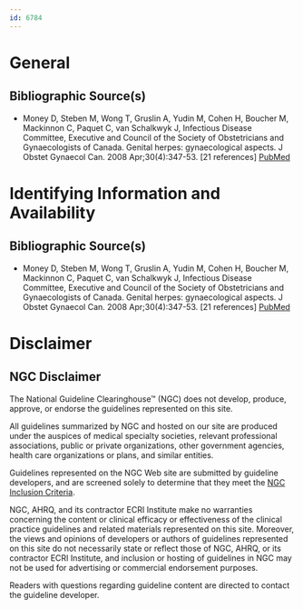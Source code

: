 ```yaml
---
id: 6784
---
```


# General

## Bibliographic Source(s)

- Money D, Steben M, Wong T, Gruslin A, Yudin M, Cohen H, Boucher M, Mackinnon C, Paquet C, van Schalkwyk J, Infectious Disease Committee, Executive and Council of the Society of Obstetricians and Gynaecologists of Canada. Genital herpes: gynaecological aspects. J Obstet Gynaecol Can. 2008 Apr;30(4):347-53. [21 references] [ PubMed ](http://www.ncbi.nlm.nih.gov/entrez/query.fcgi?cmd=Retrieve&db=pubmed&dopt=Abstract&list_uids=18430386)

# Identifying Information and Availability

## Bibliographic Source(s)

- Money D, Steben M, Wong T, Gruslin A, Yudin M, Cohen H, Boucher M, Mackinnon C, Paquet C, van Schalkwyk J, Infectious Disease Committee, Executive and Council of the Society of Obstetricians and Gynaecologists of Canada. Genital herpes: gynaecological aspects. J Obstet Gynaecol Can. 2008 Apr;30(4):347-53. [21 references] [ PubMed ](http://www.ncbi.nlm.nih.gov/entrez/query.fcgi?cmd=Retrieve&db=pubmed&dopt=Abstract&list_uids=18430386)

# Disclaimer

## NGC Disclaimer

The National Guideline Clearinghouse™ (NGC) does not develop, produce, approve, or endorse the guidelines represented on this site.

All guidelines summarized by NGC and hosted on our site are produced under the auspices of medical specialty societies, relevant professional associations, public or private organizations, other government agencies, health care organizations or plans, and similar entities.

Guidelines represented on the NGC Web site are submitted by guideline developers, and are screened solely to determine that they meet the [NGC Inclusion Criteria](/help-and-about/summaries/inclusion-criteria).

NGC, AHRQ, and its contractor ECRI Institute make no warranties concerning the content or clinical efficacy or effectiveness of the clinical practice guidelines and related materials represented on this site. Moreover, the views and opinions of developers or authors of guidelines represented on this site do not necessarily state or reflect those of NGC, AHRQ, or its contractor ECRI Institute, and inclusion or hosting of guidelines in NGC may not be used for advertising or commercial endorsement purposes.

Readers with questions regarding guideline content are directed to contact the guideline developer.

